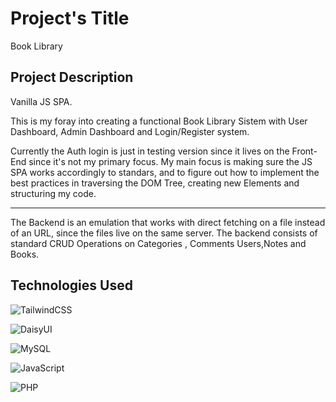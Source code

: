 
# Project's Title

Book Library

## Project Description

Vanilla JS SPA.

This is my foray into creating a functional Book Library Sistem with User Dashboard, Admin Dashboard and Login/Register system.

Currently the Auth login is just in testing version since it lives on the Front-End since it's not my primary focus. My main focus is making sure the JS SPA works accordingly to standars, and to figure out how to implement the best practices in traversing the DOM Tree, creating new Elements and structuring my code.

----------

The Backend is an emulation that works with direct fetching on a file instead of an URL, since the files live on the same server. The backend consists of standard CRUD Operations on Categories , Comments Users,Notes and Books.

## Technologies Used

![TailwindCSS](https://img.shields.io/badge/tailwindcss-%2338B2AC.svg?style=for-the-badge&logo=tailwind-css&logoColor=white)

![DaisyUI](https://img.shields.io/badge/daisyui-5A0EF8?style=for-the-badge&logo=daisyui&logoColor=white)

![MySQL](https://img.shields.io/badge/mysql-%2300f.svg?style=for-the-badge&logo=mysql&logoColor=white)

![JavaScript](https://img.shields.io/badge/javascript-%23323330.svg?style=for-the-badge&logo=javascript&logoColor=%23F7DF1E)

![PHP](https://img.shields.io/badge/php-%23777BB4.svg?style=for-the-badge&logo=php&logoColor=white)

